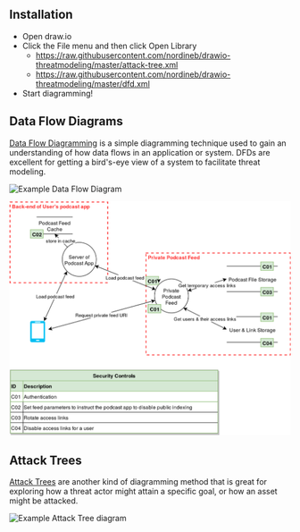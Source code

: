 ## Installation

* Open draw.io 
* Click the File menu and then click Open Library
  * https://raw.githubusercontent.com/nordineb/drawio-threatmodeling/master/attack-tree.xml
  * https://raw.githubusercontent.com/nordineb/drawio-threatmodeling/master/dfd.xml
* Start diagramming!

[Draw.io]: https://www.draw.io/
[Data Flow Diagramming]: https://en.wikipedia.org/wiki/Data_flow_diagram
[Attack Trees]: https://en.wikipedia.org/wiki/Attack_tree
[Download]: https://about.draw.io/integrations/#integrations_offline

## Data Flow Diagrams

[Data Flow Diagramming] is a simple diagramming technique used to gain an understanding of how data flows in an application or system. DFDs are excellent for getting a bird's-eye view of a system to facilitate threat modeling.

![Example Data Flow Diagram](examples/dfd.png)

![Example Data Flow Diagram](examples/data-flow-2.png)


## Attack Trees

[Attack Trees] are another kind of diagramming method that is great for exploring how a threat actor might attain a specific goal, or how an asset might be attacked.

![Example Attack Tree diagram](examples/attacktree.png)



